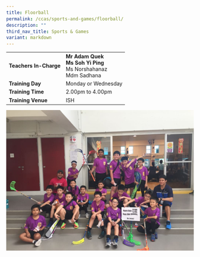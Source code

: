 ```yaml
---
title: Floorball
permalink: /ccas/sports-and-games/floorball/
description: ""
third_nav_title: Sports & Games
variant: markdown
---
```

| | |
| --- | ---|
| **Teachers In-Charge** |**Mr Adam Quek**<br>**Ms Soh Yi Ping**<br>Ms Norshahanaz<br>Mdm Sadhana
|**Training Day**|Monday or Wednesday
|**Training Time**|2.00pm to 4.00pm
|**Training Venue**|ISH

![](/images/Floorball.jpeg)